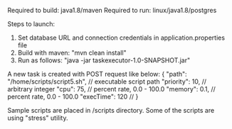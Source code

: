 Required to build: java1.8/maven
Required to run: linux/java1.8/postgres

Steps to launch:
1. Set database URL and connection credentials in application.properties file
2. Build with maven: "mvn clean install"
3. Run as follows: "java -jar taskexecutor-1.0-SNAPSHOT.jar"

A new task is created with POST request like below:
{
  "path": "/home/scripts/script5.sh",  // executable script path
  "priority": 10,  // arbitrary integer 
  "cpu": 75,  // percent rate, 0.0 - 100.0
  "memory": 0.1, // percent rate, 0.0 - 100.0
  "execTime": 120  // 
}

Sample scripts are placed in /scripts directory. Some of the scripts are using "stress" utility.
 
 
